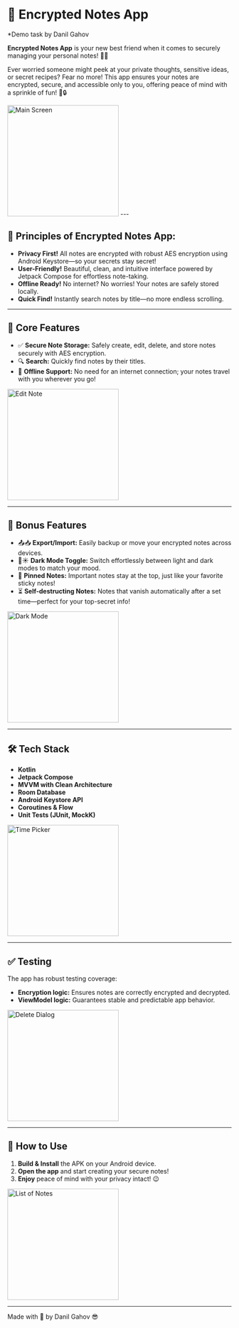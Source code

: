 # 🔐 Encrypted Notes App
*Demo task by Danil Gahov 

**Encrypted Notes App** is your new best friend when it comes to securely managing your personal notes! 📝✨

Ever worried someone might peek at your private thoughts, sensitive ideas, or secret recipes? Fear no more! 
This app ensures your notes are encrypted, secure, and accessible only to you, 
offering peace of mind with a sprinkle of fun! 🤫🔒

<img src="images/IMG1.png" alt="Main Screen" width="250"/>
---

## 🚀 Principles of Encrypted Notes App:

- **Privacy First!** All notes are encrypted with robust AES encryption using Android Keystore—so your secrets stay secret!
- **User-Friendly!** Beautiful, clean, and intuitive interface powered by Jetpack Compose for effortless note-taking.
- **Offline Ready!** No internet? No worries! Your notes are safely stored locally.
- **Quick Find!** Instantly search notes by title—no more endless scrolling.

---

## 🎯 Core Features

- ✅ **Secure Note Storage:** Safely create, edit, delete, and store notes securely with AES encryption.
- 🔍 **Search:** Quickly find notes by their titles.
- 🌙 **Offline Support:** No need for an internet connection; your notes travel with you wherever you go!

<img src="images/IMG2.png" alt="Edit Note" width="250"/>

---

## 🌟 Bonus Features

- 📤📥 **Export/Import:** Easily backup or move your encrypted notes across devices.
- 🌙☀️ **Dark Mode Toggle:** Switch effortlessly between light and dark modes to match your mood.
- 📌 **Pinned Notes:** Important notes stay at the top, just like your favorite sticky notes!
- ⏳ **Self-destructing Notes:** Notes that vanish automatically after a set time—perfect for your top-secret info!

<img src="images/IMG3.png" alt="Dark Mode" width="250"/>

---

## 🛠 Tech Stack

- **Kotlin**
- **Jetpack Compose** 
- **MVVM with Clean Architecture**
- **Room Database**
- **Android Keystore API**
- **Coroutines & Flow**
- **Unit Tests (JUnit, MockK)**

<img src="images/IMG4.png" alt="Time Picker" width="250"/>

---

## ✅ Testing

The app has robust testing coverage:
- **Encryption logic:** Ensures notes are correctly encrypted and decrypted.
- **ViewModel logic:** Guarantees stable and predictable app behavior.

<img src="images/IMG5.png" alt="Delete Dialog" width="250"/>

---

## 🚦 How to Use

1. **Build & Install** the APK on your Android device.
2. **Open the app** and start creating your secure notes!
3. **Enjoy** peace of mind with your privacy intact! 😉

<img src="images/IMG6.png" alt="List of Notes" width="250"/>

---

Made with 🔐 by Danil Gahov 😎

